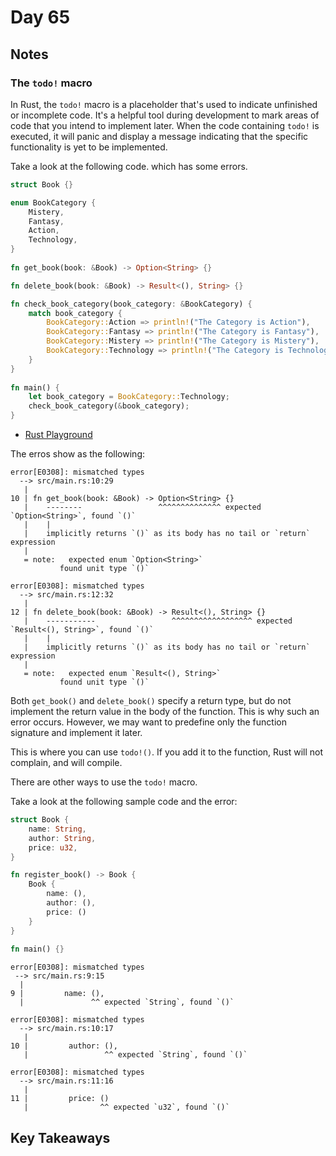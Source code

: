 # Day 65

## Notes

### The `todo!` macro

In Rust, the `todo!` macro is a placeholder that's used to indicate unfinished or incomplete code. It's a helpful tool during development to mark areas of code that you intend to implement later. When the code containing `todo!` is executed, it will panic and display a message indicating that the specific functionality is yet to be implemented.

Take a look at the following code. which has some errors.

```rust
struct Book {}

enum BookCategory {
    Mistery,
    Fantasy,
    Action,
    Technology,
}
 
fn get_book(book: &Book) -> Option<String> {} 

fn delete_book(book: &Book) -> Result<(), String> {} 

fn check_book_category(book_category: &BookCategory) {
    match book_category {
        BookCategory::Action => println!("The Category is Action"),
        BookCategory::Fantasy => println!("The Category is Fantasy"),
        BookCategory::Mistery => println!("The Category is Mistery"),
        BookCategory::Technology => println!("The Category is Technology"),
    }
}
 
fn main() {
    let book_category = BookCategory::Technology;
    check_book_category(&book_category);
}

```

- [Rust Playground](https://play.rust-lang.org/?version=stable&mode=debug&edition=2021&gist=0f4ef65005e3899ac67d519a2c38ada5)

The erros show as the following:

```shell
error[E0308]: mismatched types
  --> src/main.rs:10:29
   |
10 | fn get_book(book: &Book) -> Option<String> {} 
   |    --------                 ^^^^^^^^^^^^^^ expected `Option<String>`, found `()`
   |    |
   |    implicitly returns `()` as its body has no tail or `return` expression
   |
   = note:   expected enum `Option<String>`
           found unit type `()`

error[E0308]: mismatched types
  --> src/main.rs:12:32
   |
12 | fn delete_book(book: &Book) -> Result<(), String> {} 
   |    -----------                 ^^^^^^^^^^^^^^^^^^ expected `Result<(), String>`, found `()`
   |    |
   |    implicitly returns `()` as its body has no tail or `return` expression
   |
   = note:   expected enum `Result<(), String>`
           found unit type `()`
```

Both `get_book()` and `delete_book()` specify a return type, but do not implement the return value in the body of the function. This is why such an error occurs.
However, we may want to predefine only the function signature and implement it later.

This is where you can use `todo!()`. If you add it to the function, Rust will not complain, and will compile.

There are other ways to use the `todo!` macro.

Take a look at the following sample code and the error:

```rust
struct Book {
    name: String,
    author: String,
    price: u32,
}

fn register_book() -> Book {
    Book {
        name: (),
        author: (),
        price: ()
    }
}
 
fn main() {}
```

```shell
error[E0308]: mismatched types
 --> src/main.rs:9:15
  |
9 |         name: (),
  |               ^^ expected `String`, found `()`

error[E0308]: mismatched types
  --> src/main.rs:10:17
   |
10 |         author: (),
   |                 ^^ expected `String`, found `()`

error[E0308]: mismatched types
  --> src/main.rs:11:16
   |
11 |         price: ()
   |                ^^ expected `u32`, found `()`
```

## Key Takeaways
